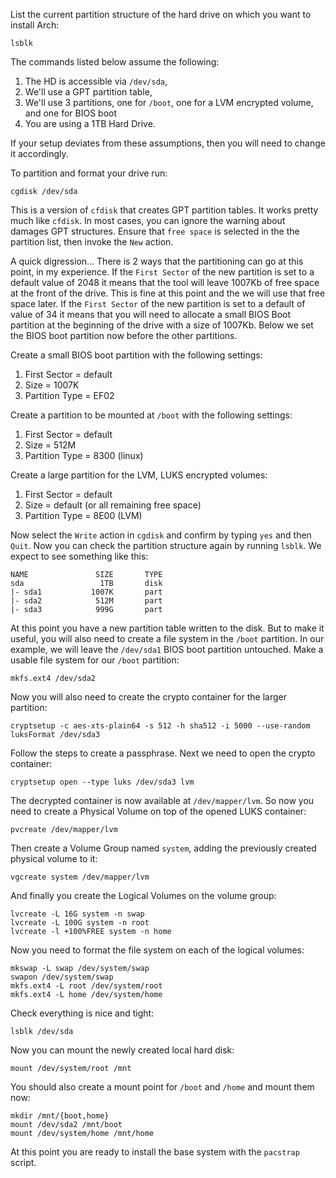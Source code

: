<!-- title: Arch Linux Encrypted Partition Scheme   -->

List the current partition structure of the hard drive on which you want to
install Arch:

    lsblk

The commands listed below assume the following:

1. The HD is accessible via `/dev/sda`,
2. We'll use a GPT partition table,
3. We'll use 3 partitions, one for `/boot`, one for a LVM encrypted volume, and
   one for BIOS boot
4. You are using a 1TB Hard Drive.

If your setup deviates from these assumptions, then you will need to change it
accordingly.

To partition and format your drive run:

    cgdisk /dev/sda

This is a version of `cfdisk` that creates GPT partition tables. It works pretty
much like `cfdisk`. In most cases, you can ignore the warning about damages GPT
structures. Ensure that `free space` is selected in the the partition list, then
invoke the `New` action.

A quick digression... There is 2 ways that the partitioning can go at this
point, in my experience. If the `First Sector` of the new partition is set to a
default value of 2048 it means that the tool will leave 1007Kb of free space at
the front of the drive. This is fine at this point and the we will use that free
space later. If the `First Sector` of the new partition is set to a default of
value of 34 it means that you will need to allocate a small BIOS Boot partition
at the beginning of the drive with a size of 1007Kb. Below we set the BIOS boot
partition now before the other partitions.

Create a small BIOS boot partition with the following settings:

1. First Sector = default
2. Size = 1007K
3. Partition Type = EF02

Create a partition to be mounted at `/boot` with the following settings:

1. First Sector = default
2. Size = 512M
3. Partition Type = 8300 (linux)

Create a large partition for the LVM, LUKS encrypted volumes:

1. First Sector = default
2. Size = default (or all remaining free space)
3. Partition Type = 8E00 (LVM)

Now select the `Write` action in `cgdisk` and confirm by typing `yes` and then
`Quit`. Now you can check the partition structure again by running `lsblk`. We
expect to see something like this:

    NAME               SIZE       TYPE
    sda                 1TB       disk
    |- sda1           1007K       part
    |- sda2            512M       part
    |- sda3            999G       part

At this point you have a new partition table written to the disk. But to make it
useful, you will also need to create a file system in the `/boot` partition. In
our example, we will leave the `/dev/sda1` BIOS boot partition untouched. Make a
usable file system for our `/boot` partition:

    mkfs.ext4 /dev/sda2

Now you will also need to create the crypto container for the larger partition:

    cryptsetup -c aes-xts-plain64 -s 512 -h sha512 -i 5000 --use-random luksFormat /dev/sda3

Follow the steps to create a passphrase. Next we need to open the crypto
container:

    cryptsetup open --type luks /dev/sda3 lvm

The decrypted container is now available at `/dev/mapper/lvm`. So now you need to
create a Physical Volume on top of the opened LUKS container:

    pvcreate /dev/mapper/lvm

Then create a Volume Group named `system`, adding the previously created
physical volume to it:

    vgcreate system /dev/mapper/lvm

And finally you create the Logical Volumes on the volume group:

    lvcreate -L 16G system -n swap
    lvcreate -L 100G system -n root
    lvcreate -l +100%FREE system -n home

Now you need to format the file system on each of the logical volumes:

    mkswap -L swap /dev/system/swap
    swapon /dev/system/swap
    mkfs.ext4 -L root /dev/system/root
    mkfs.ext4 -L home /dev/system/home

Check everything is nice and tight:

    lsblk /dev/sda

Now you can mount the newly created local hard disk:

    mount /dev/system/root /mnt

You should also create a mount point for `/boot` and `/home` and mount them now:

    mkdir /mnt/{boot,home}
    mount /dev/sda2 /mnt/boot
    mount /dev/system/home /mnt/home

At this point you are ready to install the base system with the `pacstrap`
script.
